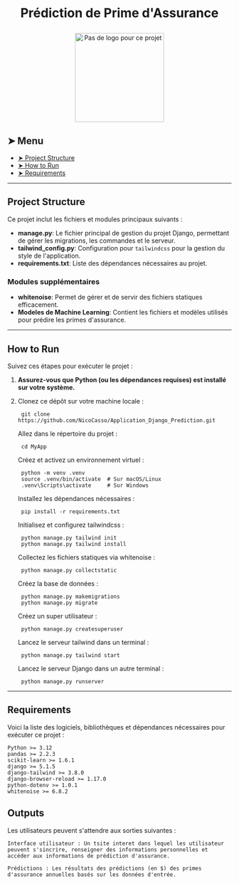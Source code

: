 # <p align="center">Prédiction de Prime d'Assurance</p>
<p align="center">
    <img src="images/project_logo.png" alt="Pas de logo pour ce projet" width="200">
</p>

## ➤ Menu

* [➤ Project Structure](#-project-structure)
* [➤ How to Run](#-how-to-run)
* [➤ Requirements](#-requirements)

---

## Project Structure

Ce projet inclut les fichiers et modules principaux suivants :

- **manage.py**: Le fichier principal de gestion du projet Django, permettant de gérer les migrations, les commandes et le serveur.
- **tailwind_config.py**: Configuration pour `tailwindcss` pour la gestion du style de l'application.
- **requirements.txt**: Liste des dépendances nécessaires au projet.

### Modules supplémentaires

- **whitenoise**: Permet de gérer et de servir des fichiers statiques efficacement.
- **Modeles de Machine Learning**: Contient les fichiers et modèles utilisés pour prédire les primes d'assurance.

---

## How to Run

Suivez ces étapes pour exécuter le projet :

1. **Assurez-vous que Python (ou les dépendances requises) est installé sur votre système.**
2. Clonez ce dépôt sur votre machine locale :

        git clone https://github.com/NicoCasso/Application_Django_Prediction.git


    Allez dans le répertoire du projet :

        cd MyApp

    Créez et activez un environnement virtuel :

        python -m venv .venv
        source .venv/bin/activate  # Sur macOS/Linux
        .venv\Scripts\activate     # Sur Windows

    Installez les dépendances nécessaires :

        pip install -r requirements.txt

    Initialisez et configurez tailwindcss :

        python manage.py tailwind init
        python manage.py tailwind install

    Collectez les fichiers statiques via whitenoise :

        python manage.py collectstatic

    Créez la base de données :

        python manage.py makemigrations
        python manage.py migrate

    Créez un super utilisateur :

        python manage.py createsuperuser

    Lancez le serveur tailwind dans un terminal :

        python manage.py tailwind start

    Lancez le serveur Django dans un autre terminal :

        python manage.py runserver

---

## Requirements

Voici la liste des logiciels, bibliothèques et dépendances nécessaires pour exécuter ce projet :

    Python >= 3.12
    pandas >= 2.2.3
    scikit-learn >= 1.6.1
    django >= 5.1.5
    django-tailwind >= 3.8.0
    django-browser-reload >= 1.17.0
    python-dotenv >= 1.0.1
    whitenoise >= 6.8.2

## Outputs

Les utilisateurs peuvent s'attendre aux sorties suivantes :

    Interface utilisateur : Un tsite interet dans lequel les utilisateur peuvent s'sincrire, renseigner des informations personnelles et accéder aux informations de prédiction d'assurance.

    Prédictions : Les résultats des prédictions (en $) des primes d'assurance annuelles basés sur les données d'entrée.







